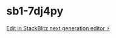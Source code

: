 # sb1-7dj4py

[Edit in StackBlitz next generation editor ⚡️](https://stackblitz.com/~/github.com/gscaletta/sb1-7dj4py)